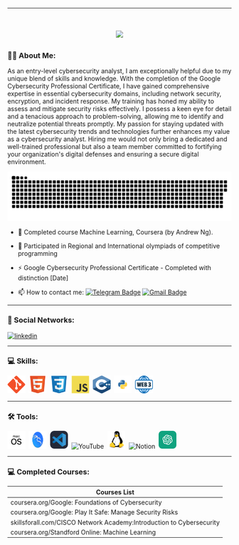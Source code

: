
---

<h1 align="center">
    <img src="https://readme-typing-svg.herokuapp.com/?font=Righteous&size=35&center=true&vCenter=true&width=500&height=70&duration=4000&lines=Hi+There!+👋;+I'm+Dauitkanov+Zhiger!;" />
</h1>



### :man_technologist: About Me:

As an entry-level cybersecurity analyst, I am exceptionally helpful due to my unique blend of skills and knowledge. With the completion of the Google Cybersecurity Professional Certificate, I have gained comprehensive expertise in essential cybersecurity domains, including network security, encryption, and incident response. My training has honed my ability to assess and mitigate security risks effectively. I possess a keen eye for detail and a tenacious approach to problem-solving, allowing me to identify and neutralize potential threats promptly. My passion for staying updated with the latest cybersecurity trends and technologies further enhances my value as a cybersecurity analyst. Hiring me would not only bring a dedicated and well-trained professional but also a team member committed to fortifying your organization's digital defenses and ensuring a secure digital environment.

<p align="center">
 <img width="600" src="assets/github-snake.svg" alt="snake"/>
</p>

- :telescope: Completed course Machine Learning, Coursera (by Andrew Ng).

- :seedling: Participated in Regional and International olympiads of competitive programming

- :zap: Google Cybersecurity Professional Certificate - Completed with distinction [Date]

- :mailbox: How to contact me: [![Telegram Badge](https://img.shields.io/badge/-zhygerD-blue?style=flat&logo=Telegram&logoColor=white)](https://t.me/zhygerD) [![Gmail Badge](https://img.shields.io/badge/-Gmail-red?style=flat&logo=Gmail&logoColor=white)](mailto:zhyger.0001@gmail.com)

---

### 🤝 Social Networks:

  <div id="badges">
    <a href="https://www.linkedin.com/in/zhiger-dauitkanov-44038827b/" target="_blank">
      <img src="https://cdn-icons-png.flaticon.com/512/2504/2504799.png" width="40" height="40" alt="linkedin" />
    </a>
  </div>

---

### 💻 Skills:

<div>
  <img src="https://github.com/devicons/devicon/blob/master/icons/git/git-original.svg" title="git" alt="git" width="40" height="40"/>&nbsp
  <img src="https://github.com/devicons/devicon/blob/master/icons/html5/html5-original.svg" title="html5" alt="html5" width="40" height="40"/>&nbsp
  <img src="https://github.com/devicons/devicon/blob/master/icons/css3/css3-original.svg" title="css" alt="css" width="40" height="40"/>&nbsp
  <img src="https://github.com/devicons/devicon/blob/master/icons/javascript/javascript-original.svg" title="javascript" alt="javascript" width="40" height="40"/>&nbsp
  <img src="assets/icons/c.svg" title="C" alt="C" width="40" height="40"/>&nbsp;
  <img src="assets/icons/python.svg" title="Py" alt="Py" width="40" height="40"/>&nbsp;
  <img src="assets/icons/web3.svg" title="w3" alt="w3" width="40" height="40"/>&nbsp;
  <!-- <img src="https://github.com/devicons/devicon/blob/master/icons/redux/redux-original.svg" title="redux" alt="redux" width="40" height="40"/>&nbsp; -->
</div>

---

### 🛠 Tools:

<div>
  <img src="assets/icons/macos.svg" title="mac" alt="mac" width="40" height="40"/>&nbsp;
  <img src="assets/icons/kali-linux.svg" title="kali" alt="kali" width="40" height="40"/>&nbsp;
  <img src="assets/icons/VSCode-Dark.svg" title="VS" alt="VS" width="40" height="40"/>&nbsp;
  <img src="https://upload.wikimedia.org/wikipedia/commons/9/9e/YouTube_Logo_%282013-2017%29.svg" title="YouTube" alt="YouTube" width="40" height="40"/>&nbsp;
  <img src="https://github.com/devicons/devicon/blob/master/icons/linux/linux-original.svg" title="linux" alt="linux" width="40" height="40"/>&nbsp;
  <img src="https://upload.wikimedia.org/wikipedia/commons/e/e9/Notion-logo.svg" title="Notion" alt="Notion" width="40" height="40"/>&nbsp;
  <img src="assets/icons/chatgpt.svg" title="chat" alt="chat" width="40" height="40"/>&nbsp;
</div>

---

### 💻 Completed Courses:

| Courses List                                                           |
| -----------------------------------------------------------------------|
| coursera.org/Google: Foundations of Cybersecurity                      |
| coursera.org/Google: Play It Safe: Manage Security Risks               | 
| skillsforall.com/CISCO Network Academy:Introduction to Cybersecurity   |
| coursera.org/Standford Online: Machine Learning                        |


